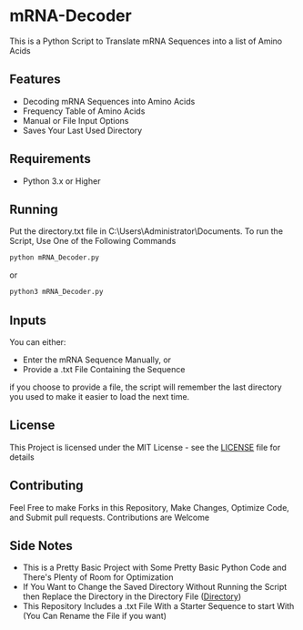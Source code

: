 # mRNA-Decoder
This is a Python Script to Translate mRNA Sequences into a list of Amino Acids

## Features
- Decoding mRNA Sequences into Amino Acids
- Frequency Table of Amino Acids
- Manual or File Input Options
- Saves Your Last Used Directory

## Requirements
- Python 3.x or Higher

## Running
Put the directory.txt file in C:\Users\Administrator\Documents.
To run the Script, Use One of the Following Commands
```bash
python mRNA_Decoder.py
```
or
```bash
python3 mRNA_Decoder.py
```

## Inputs
You can either:
- Enter the mRNA Sequence Manually, or
- Provide a .txt File Containing the Sequence

if you choose to provide a file, the script will remember the last directory you used to make it easier to load the next time.

## License
This Project is licensed under the MIT License - see the [LICENSE](LICENSE) file for details

## Contributing
Feel Free to make Forks in this Repository, Make Changes, Optimize Code, and Submit pull requests.
Contributions are Welcome

## Side Notes
- This is a Pretty Basic Project with Some Pretty Basic Python Code and There's Plenty of Room for Optimization
- If You Want to Change the Saved Directory Without Running the Script then Replace the Directory in the Directory File ([Directory](directory.txt))
- This Repository Includes a .txt File With a Starter Sequence to start With (You Can Rename the File if you want)
